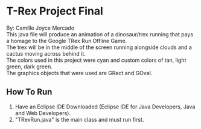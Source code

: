 # T-Rex Project Final
By: Camille Joyce Mercado
\
This java file will produce an animation of a dinosaur/trex running that pays a homage to the Google TRex Run Offline Game.
\
The trex will be in the middle of the screen running alongside clouds and a cactus moving across behind it.
\
The colors used in this project were cyan and custom colors of tan, light green, dark green.
\
The graphics objects that were used are GRect and GOval.

## How To Run
1. Have an Eclipse IDE Downloaded (Eclipse IDE for Java Developers, Java and Web Developers).
2. "TRexRun.java" is the main class and must run first.

